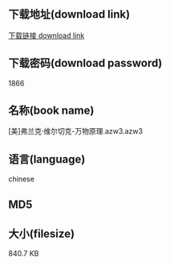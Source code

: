 ## 下载地址(download link)
[下载链接 download link](https://voluble-croquembouche-d321dc.netlify.app/?s=%5B%E7%BE%8E%5D%E5%BC%97%E5%85%B0%E5%85%8B%C2%B7%E7%BB%B4%E5%B0%94%E5%88%87%E5%85%8B-%E4%B8%87%E7%89%A9%E5%8E%9F%E7%90%86.azw3)

## 下载密码(download password)
1866

## 名称(book name)
[美]弗兰克·维尔切克-万物原理.azw3.azw3

## 语言(language)
chinese

## MD5


## 大小(filesize)
840.7 KB
